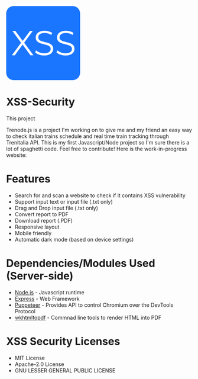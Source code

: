 <img src="https://github.com/itsraval/XSS-Security/blob/main/public/images/favicon.png?" width="200" height="200">

# XSS-Security
This project


Trenode.js is a project I'm working on to give me and my friend an easy way to check italian trains schedule and real time train tracking through Trenitalia API. This is my first Javascript/Node project so I'm sure there is a lot of spaghetti code.
Feel free to contribute!
Here is the work-in-progress website:

# Features
* Search for and scan a website to check if it contains XSS vulnerability
* Support input text or input file (.txt only)
* Drag and Drop input file (.txt only)
* Convert report to PDF
* Download report (.PDF)
* Responsive layout
* Mobile friendly
* Automatic dark mode (based on device settings)

# Dependencies/Modules Used (Server-side)
* [Node.js](https://nodejs.org/en/) - Javascript runtime
* [Express](https://expressjs.com/) - Web Framework
* [Puppeteer](https://www.npmjs.com/package/puppeteer) - Provides API to control Chromium over the DevTools Protocol
* [wkhtmltopdf](https://wkhtmltopdf.org/) - Commnad line tools to render HTML into PDF

# XSS Security Licenses 
* MIT License
* Apache-2.0 License
* GNU LESSER GENERAL PUBLIC LICENSE
